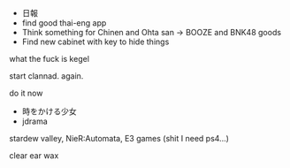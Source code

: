 - 日報
- find good thai-eng app
- Think something for Chinen and Ohta san -> BOOZE and BNK48 goods
- Find new cabinet with key to hide things

what the fuck is kegel

start clannad. again.

do it now
- 時をかける少女
- jdrama

stardew valley, 
NieR:Automata,
E3 games (shit I need ps4...)

clear ear wax
